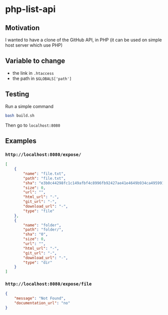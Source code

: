 # php-list-api

## Motivation

I wanted to have a clone of the GitHub API, in PHP (it can be used on simple host server which use PHP)

## Variable to change

- the link in `.htaccess`
- the path in `$GLOBALS['path']`

## Testing

Run a simple command

```sh
bash build.sh
```

Then go to `localhost:8080`


## Examples

### `http://localhost:8080/expose/`

```json
[
    {
        "name": "file.txt",
        "path": "file.txt",
        "sha": "e3b0c44298fc1c149afbf4c8996fb92427ae41e4649b934ca495991b7852b855",
        "size": 0,
        "url": "",
        "html_url": "-",
        "git_url": "-",
        "download_url": "-",
        "type": "file"
    },
    {
        "name": "folder",
        "path": "folder/",
        "sha": "0",
        "size": 0,
        "url": "",
        "html_url": "-",
        "git_url": "-",
        "download_url": "-",
        "type": "dir"
    }
]
```

### `http://localhost:8080/expose/file`

```json
{
    "message": "Not Found",
    "documentation_url": "no"
}
```
